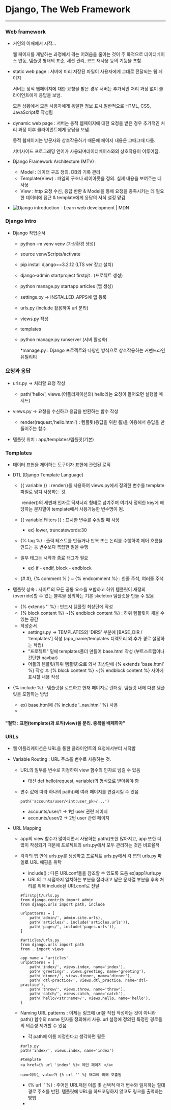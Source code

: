 # Django, The Web Framework

<hr> 

### Web framework

- 거인의 어깨에서 시작... 

  웹 페이지를 개발하는 과정에서 겪는 어려움을 줄이는 것이 주 목적으로 데이터베이스 연동, 템플릿 형태의 표준, 세션 관리, 코드 재사용 등의 기능을 포함.

  

- static web page : 서버에 미리 저장된 파일이 사용자에게 그대로 전달되는 웹 페이지

  서버는 정적 웹페이지에 대한 요청을 받은 경우 서버는 추가적인 처리 과정 없이 클라이언트에게 응답을 보냄. 

  모든 상황에서 모든 사용자에게 동일한 정보 표시.일반적으로 HTML, CSS, JavaScript로 작성됨

  

- dynamic web page : 서버는 동적 웹페이지에 대한 요청을 받은 경우 추가적인 처리 과정 이후 클라이언트에게 응답을 보냄. 

  동적 웹페이지는 방문자와 상호작용하기 때문에 페이지 내용은 그때그때 다름. 

  서버사이드 프로그래밍 언어가 사용되며데이터베이스와의 상호작용이 이루어짐.

- Django Framework Architecture (MTV) :

  - Model : 데이터 구조 정의. DB의 기록 관리
  - Template(View) : 파일의 구조나 레이아웃을 정의. 실제 내용을 보여주는 데 사용
  - View : http 요청 수신, 응답 반환 & Model을 통해 요청을 충족시키는 데 필요한 데이터에 접근 & template에게 응답의 서식 설정 맡김

- ![Django introduction - Learn web development | MDN](https://developer.mozilla.org/en-US/docs/Learn/Server-side/Django/Introduction/basic-django.png)



### Django Intro

- Django 작업순서

  - python -m venv venv (가상환경 생성)

  - source venv/Scripts/activate 

  - pip install django==3.2.12 (LTS ver 장고 설치)

  - django-admin startproject firstpjt . (프로젝트 생성)

  - python manage.py startapp articles (앱 생성)

  - settings.py  -> INSTALLED_APPS에 앱 등록

  - urls.py (include 활용하여 url 분리)

  - views.py 작성

  - templates

  - python manage.py runserver (서버 활성화) 

    *manage.py : Django 프로젝트와 다양한 방식으로 상호작용하는 커맨드라인 유틸리티





### 요청과 응답

- urls.py -> 처리할 요청 작성
  - path('hello/', views.(어플리케이션의) hello라는 요청이 들어오면 실행할 메서드)
- views.py -> 요청을 수신하고 응답을 반환하는 함수 작성
  - render(request,'hello.html') : 템플릿(응답을 위한 틀)을 이용해서 응답을 만들어주는 함수

- 템플릿 위치 : app/templates/템플릿(기본)





### Templates

- 데이터 표현을 제어하는 도구이자 표현에 관련된 로직

- DTL (Django Template Language)

  - {{ variable }} : render()를 사용하여 views.py에서 정의한 변수를 template파일로 넘겨 사용하는 것. 

    ​						render()의 세번째 인자로 딕셔너리 형태로 넘겨주며 여기서 정의한 key에 해당하는 문자열이 template에서 사용가능한 변수명이 됨.

  - {{ variable|Filters }} : 표시한 변수를 수정할 때 사용 

    - ex) lower, truncatewords:30

  - {% tag %} : 출력 테스트를 만들거나 반복 또는 논리를 수행하여 제어 흐름을 만드는 등 변수보다 복잡한 일을 수행

  - 일부 태그는 시작과 종료 태그가 필요

    - ex) if - endif, block - endblock

  - {# #}, {% comment % } ~ {% endcomment %} : 한줄 주석, 여러줄 주석

- 템플릿 상속 : 사이트의 모든 공통 요소를 포함하고 하위 템플릿이 재정의(override)할 수 있는 블록을 정의하는 기본 skeleton 템플릿을 만들 수 있음

  - {% extends '' %} : 반드시 템플릿 최상단에 작성
  - {% block content %} ~{% endblock content %} : 하위 템플릿이 채울 수 있는 공간
  - 작성순서
    - settings.py -> TEMPLATES의 'DIRS' 부분에 [BASE_DIR / 'templates'] 작성 (app_name/templates 디렉토리 외 추가 경로 설정하는 작업)
    - "프로젝트" 밑에 templates폴더 만들어 base.html 작성 (부트스트랩이나 간단한 navbar)
    - 어플의 템플릿(하위 템플릿)으로 와서 최상단에 {% extends 'base.html' %} 작성 후 {% block content %} ~{% endblock content %} 사이에 표시할 내용 작성

- {% include %} : 템플릿을 로드하고 현재 페이지로 렌더링. 템플릿 내에 다른 템플릿을 포함하는 방법

  - ex) base.html에 {% include '_nav.html' %} 사용
  - 

#### "철학 : 표현(template)과 로직(view)을 분리. 중복을 배제하자"



### URLs

- 웹 어플리케이션은 URL을 통한 클라이언트의 요청에서부터 시작함

- Variable Routing : URL 주소를 변수로 사용하는 것.

  - URL의 일부를 변수로 지정하여 view 함수의 인자로 넘길 수 있음

    - 대신 def hello(request, variable)의 형식으로 받아줘야 함

  - 변수 값에 따라 하나의 path()에 여러 페이지를 연결시킬 수 있음

    ```
    path('accounts/user/<int:user_pk>/...')
    ```

    - accounts/user/1 -> 1번 user 관련 페이지
    - accounts/user/2 -> 2번 user 관련 페이지

- URL Mapping 

  - app의 view 함수가 많아지면서 사용하는 path()또한 많아지고, app 또한 더 많이 작성되기 때문에 프로젝트의 urls.py에서 모두 관리하는 것은 비효율적

  - 각각의 앱 안에 urls.py를 생성하고 프로젝트 urls.py에서 각 앱의 urls.py 파일로 URL 매핑을 위탁

    - include() : 다른 URLconf들을 참조할 수 있도록 도움 ex)app1/urls.py
    - URL의 그 시점까지 일치하는 부분을 잘라내고 남은 문자열 부분을 후속 처리를 위해 include된 URLconf로 전달

    ```django
    #firstpjt/urls.py
    from django.contrib import admin
    from django.urls import path, include
    
    urlpatterns = [
        path('admin/', admin.site.urls),
        path('articles/', include('articles.urls')),
        path('pages/', include('pages.urls')),
    ]
    
    #articles/urls.py
    from django.urls import path
    from . import views
    
    app_name = 'articles'
    urlpatterns = [
        path('index/', views.index, name='index'),
        path('greeting/', views.greeting, name='greeting'),
        path('dinner/', views.dinner, name='dinner'),
        path('dtl-practice/', views.dtl_practice, name='dtl-practice'),
        path('throw/', views.throw, name='throw'),
        path('catch/', views.catch, name='catch'),
        path('hello/<str:name>/', views.hello, name='hello'),
    ]
    
    ```

    

  - Naming URL patterns : 이제는 링크에 url을 직접 작성하는 것이 아니라 path() 함수의 name 인자를 정의해서 사용. url 설정에 정의된 특정한 경로들의 의존성 제거할 수 있음

    - 각 path에 이름 지정한다고 생각하면 될듯

    ```
    #urls.py
    path('index/', views.index, name='index')
    
    #template
    <a href={% url 'index' %}> 메인 페이지 </a>
    
    name이라는 value가 {% url '' %} 태그에 의해 호출됨
    ```

    - {% url '' %} : 주어진 URL패턴 이름 및 선택적 매개 변수와 일치하는 절대 경로 주소를 반환. 템플릿에 URL을 하드코딩하지 않고도 링크를 출력하는 방법
    - 